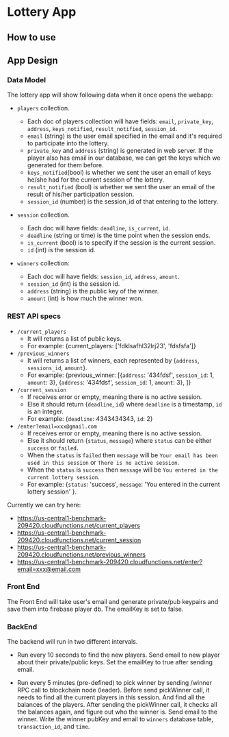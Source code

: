# Lottery App

## How to use

## App Design

### Data Model

The lottery app will show following data when it once opens the webapp:

- `players` collection.
  - Each doc of players collection will have fields: `email`, `private_key`, `address`, `keys_notified`, `result_notified`, `session_id`.
  - `email` (string) is the user email specified in the email and it's required to participate into the lottery.
  - `private_key` and `address` (string) is generated in web server. If the player also has email in our database, we can get the keys which we generated for them before.
  - `keys_notified`(bool) is whether we sent the user an email of keys he/she had for the current session of the lottery.
  - `result_notified` (bool) is whether we sent the user an email of the result of his/her participation session.
  - `session_id` (number) is the session_id of that entering to the lottery.
- `session` collection.

  - Each doc will have fields: `deadline`, `is_current`, `id`.
  - `deadline` (string or time) is the time point when the session ends.
  - `is_current` (bool) is to specify if the session is the current session.
  - `id` (int) is the session id.

- `winners` collection:
  - Each doc will have fields: `session_id`, `address`, `amount`.
  - `session_id` (int) is the session id.
  - `address` (string) is the public key of the winner.
  - `amount` (int) is how much the winner won.

### REST API specs

- `/current_players`
  - It will returns a list of public keys.
  - For example: {current_players: ['fdklsafhl32lrj23', 'fdsfsfa']}
- `/previous_winners`
  - It will returns a list of winners, each represented by {`address`, `sessions_id`, `amount`}.
  - For example: {previous_winner: [{`address`: '434fdsf', `session_id`: 1, `amount`: 3}, {`address`: '434fdsf', `session_id`: 1, `amount`: 3}, ]}
- `/current_session`
  - If receives error or empty, meaning there is no active session.
  - Else it should return {`deadline`, `id`} where `deadline` is a timestamp, `id` is an integer.
  - For example: {`deadline`: 4343434343, `id`: 2}
- `/enter?email=xxx@gmail.com`
  - If receives error or empty, meaning there is no active session.
  - Else it should return {`status`, `message`} where `status` can be either `success` or `failed`.
  - When the `status` is `failed` then `message` will be `Your email has been used in this session` or `There is no active session`.
  - When the `status` is `success` then `message` will be `You entered in the current lottery session`.
  - For example: {`status`: 'success', `message`: 'You entered in the current lottery session' }.

Currently we can try here:
- https://us-central1-benchmark-209420.cloudfunctions.net/current_players
- https://us-central1-benchmark-209420.cloudfunctions.net/current_session
- https://us-central1-benchmark-209420.cloudfunctions.net/previous_winners
- https://us-central1-benchmark-209420.cloudfunctions.net/enter?email=xxx@email.com


### Front End
The Front End will take user's email and generate private/pub keypairs and save them into firebase player db.
The emailKey is set to false.

### BackEnd
The backend will run in two different intervals.

* Run every 10 seconds to find the new players.
  Send email to new player about their private/public keys.
  Set the emailKey to true after sending email.

* Run every 5 minutes (pre-defined) to pick winner by sending /winner RPC call to blockchain node (leader).
  Before send pickWinner call, it needs to find all the current players in this session. And find all the balances of the players.
  After sending the pickWinner call, it checks all the balances again, and figure out who the winner is.
  Send email to the winner.
  Write the winner pubKey and email to `winners` database table, `transaction_id`, and `time`.
